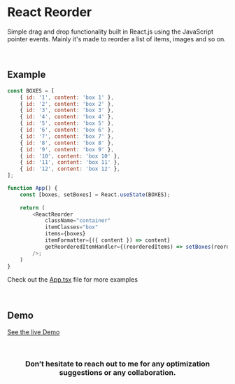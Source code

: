 # React Reorder

Simple drag and drop functionality built in React.js using the JavaScript pointer events. Mainly it's made to reorder a list of items, images and so on.

<br/>

## Example
```React.js
const BOXES = [
    { id: '1', content: 'box 1' },
    { id: '2', content: 'box 2' },
    { id: '3', content: 'box 3' },
    { id: '4', content: 'box 4' },
    { id: '5', content: 'box 5' },
    { id: '6', content: 'box 6' },
    { id: '7', content: 'box 7' },
    { id: '8', content: 'box 8' },
    { id: '9', content: 'box 9' },
    { id: '10', content: 'box 10' },
    { id: '11', content: 'box 11' },
    { id: '12', content: 'box 12' },
];

function App() {
    const [boxes, setBoxes] = React.useState(BOXES);
  
    return (
        <ReactReorder
            className="container"
            itemClasses="box"
            items={boxes}
            itemFormatter={({ content }) => content}
            getReorderedItemHandler={(reorderedItems) => setBoxes(reorderedItems)}
        />;
    )
}
```

Check out the [App.tsx](https://github.com/fady2019/react-reorder/blob/master/src/App.tsx) file for more examples

<br/>

## Demo
[See the live Demo](https://fady2019.github.io/react-reorder/)

<br/>

<h3 align="center">Don’t hesitate to reach out to me for any optimization suggestions or any collaboration.</h3>

